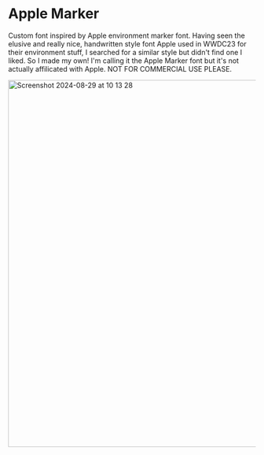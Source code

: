 # Apple Marker
Custom font inspired by Apple environment marker font. Having seen the elusive and really nice, handwritten style font Apple used in WWDC23 for their environment stuff, I searched for a similar style but didn't find one I liked. So I made my own! I'm calling it the Apple Marker font but it's not actually affilicated with Apple. NOT FOR COMMERCIAL USE PLEASE.



<img width="746" alt="Screenshot 2024-08-29 at 10 13 28" src="https://github.com/user-attachments/assets/cde3bf3f-76ee-4339-866b-2dd11aca4c44">

